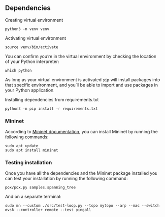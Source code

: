 ## Dependencies

Creating virtual environment

    python3 -m venv venv

Activating virtual environment

    source venv/bin/activate

You can confirm you’re in the virtual environment by checking the location of your Python interpreter:

    which python

As long as your virtual environment is activated `pip` will install packages into that specific environment, and you’ll be able
to import and use packages in your Python application.

Installing dependencies from requirements.txt
    
    python3 -m pip install -r requirements.txt

### Mininet

According to [Mininet documentation](http://mininet.org/download/), you can install Mininet by running the following commands:

    sudo apt update
    sudo apt install mininet

### Testing installation

Once you have all the dependencies and the Mininet package installed you can test your installation by running the following command:

    pox/pox.py samples.spanning_tree

And on a separate terminal:

    sudo mn --custom ./src/test-loop.py --topo mytopo --arp --mac --switch ovsk --controller remote --test pingall
